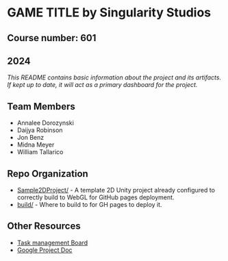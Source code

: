 # **GAME TITLE** by Singularity Studios
## Course number: 601
## 2024

_This README contains basic information about the project and its artifacts. If kept up to date, it will act as a primary dashboard for the project._

## Team Members
- Annalee Dorozynski
- Daijya Robinson
- Jon Benz
- Midna Meyer
- William Tallarico

## Repo Organization
- [Sample2DProject/](Sample2DProject/) - A template 2D Unity project already configured to correctly build to WebGL for GitHub pages deployment.
- [build/](build/) - Where to build to for GH pages to deploy it.

## Other Resources
- [Task management Board](https://trello.com/invite/b/66d1ee82d148b6dd4962b991/ATTI3271662cb0cf4b8746776b2530b3ed5847EC3976/game-design-template)
- [Google Project Doc](https://docs.google.com/document/d/1fgYwW3fK7d3w79_qk88qGBqytb0YTgLMN1EYT3zXkWI/edit)
